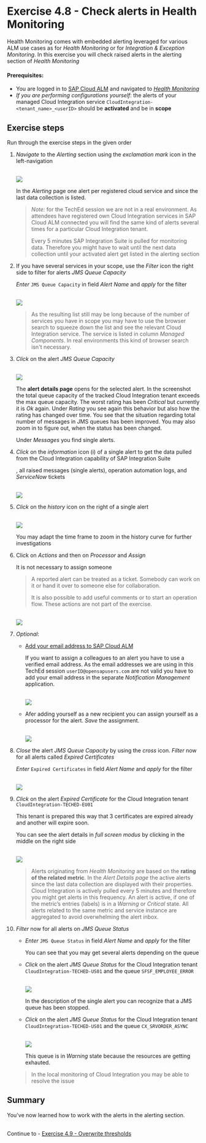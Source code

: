 # Exercise 4.8 - Check alerts in Health Monitoring

Health Monitoring comes with embedded alerting leveraged for various ALM use cases as for *Health Monitoring* or for *Integration & Exception Monitoring*. In this exercise you will check raised alerts in the alerting section of *Health Monitoring*

#### Prerequisites:
- You are logged in to [SAP Cloud ALM](https://teched22-cloudalm-003.eu10.alm.cloud.sap/launchpad#Shell-home) and navigated to [*Health Monitoring*](https://teched22-cloudalm-003.eu10.alm.cloud.sap/shell/run?sap-ui-app-id=sap.crun.hmapp.ui)
- *If you are performing configurations yourself*: the alerts of your managed Cloud Integration service `CloudIntegration-<tenant_name>_<userID>` should be **activated** and be in **scope**

## Exercise steps

Run through the exercise steps in the given order

1. *Navigate* to the *Alerting* section using the *exclamation mark* icon in the left-navigation

    <br>![](/exercises/ex4/images/HMAlerting.png)

    In the *Alerting* page one alert per registered cloud service and since the last data collection is listed. 
    
    >
    > *Note:* for the TechEd session we are not in a real environment. As attendees have registered own Cloud Integration services in SAP Cloud ALM connected you will find the same kind of alerts several times for a particular Cloud Integration tenant.
    >
    > Every 5 minutes SAP Integration Suite is pulled for monitoring data. Therefore you might have to wait until the next data collection until your activated alert get listed in the alerting section
    >

2. If you have several services in your scope, use the *Filter* icon the right side to filter for alerts *JMS Queue Capacity* 

    *Enter* `JMS Queue Capacity` in field *Alert Name* and *apply* for the filter
    
    <br>![](/exercises/ex4/images/HMAlertingFilterCapacity.png)
    
    >
    > As the resulting list still may be long because of the number of services you have in scope you may have to use the browser search to squeeze down the list and see the relevant Cloud Integration service. The service is listed in column *Managed Components*. 
    > In real environments this kind of browser search isn't necessary.
    >

4. *Click* on the alert *JMS Queue Capacity* 

    <br>![](/exercises/ex4/images/HMAlertingCapacity.png)

    The **alert details page** opens for the selected alert. In the screenshot the total queue capacity of the tracked Cloud Integration tenant exceeds the max queue capacity. The worst rating has been *Critical* but currently it is *Ok* again.
    Under *Rating* you see  again this behavior but also how the rating  has changed over time. You see that the situation regarding total number of messages in JMS queues has been improved. You may also zoom in to figure out, when the status has been changed.
    
    Under *Messages* you find single alerts. 
    
5. *Click* on the *information* icon (i) of a single alert to get the data pulled from the Cloud Integration capability of SAP Integration Suite
    
    , all raised messages (single alerts), operation automation logs, and *ServiceNow* tickets

    <br>![](/exercises/ex4/images/HMAlertingCapacityInfo.png)

6. *Click* on the *history* icon on the right of a single alert

    <br>![](/exercises/ex4/images/HMAlertingCapacityHistory.png)
    
    You may adapt the time frame to zoom in the history curve for further investigations
    
7. Click on *Actions* and then on *Processor* and *Assign*

    It is not necessary to assign someone

    >
    > A reported alert can be treated as a ticket. Somebody can work on it or hand it over to someone else for collaboration.
    > 
    > It is also possible to add useful comments or to start an operation flow. These actions are not part of the exercise.
    > 
    
    <br>![](/exercises/ex4/images/HMAlertingAssignProcessor.png)
    
8. *Optional*: 

    - [Add your email address to SAP Cloud ALM](/exercises/ex4/ex10/)

        If you want to assign a colleagues to an alert you have to use a verified email address. As the email addresses we are using in this TechEd session `userID@opensapusers.com` are not valid you have to add your email address in the separate *Notification Management* application.

        <br>![](/exercises/ex4/images/HMAlertingActions.png)

    - Afer adding yourself as a new recipient you can assign yourself as a processor for the alert. *Save* the assignment.

        <br>![](/exercises/ex4/images/HMAlertingCapacityAssignProcessor.png)
        
9. *Close* the alert *JMS Queue Capacity* by using the *cross* icon. *Filter* now for all alerts called *Expired Certificates* 

    *Enter* `Expired Certificates` in field *Alert Name* and *apply* for the filter
    
    <br>![](/exercises/ex4/images/HMAlertingCertifcates.png)
    
    
10. *Click* on the alert *Expired Certificate* for the Cloud Integration tenant `CloudIntegration-TECHED-EU01`

    This tenant is prepared this way that 3 certificates are expired already and another will expire soon.
    
    You can see the alert details in *full screen modus* by clicking in the middle on the right side

    <br>![](/exercises/ex4/images/HMAlertingRatingOverTime.png)

    > 
    > Alerts originating from *Health Monitoring* are based on the **rating of the related metric**. In the *Alert Details page* the active alerts since the last data collection are displayed with their properties. Cloud Integration is actively pulled every 5 minutes and therefore you might get alerts in this frequency. An alert is active, if one of the metric’s entries (labels) is in a *Warning* or *Critical* state. All alerts related to the same metric and service instance are aggregated to avoid overwhelming the alert inbox.
    >    

11. *Filter* now for all alerts on *JMS Queue Status* 

    - *Enter* `JMS Queue Status` in field *Alert Name* and *apply* for the filter 

        You can see that you may get several alerts depending on the queue
        
        
    - *Click* on the alert *JMS Queue Status*  for the Cloud Integration tenant `CloudIntegration-TECHED-US01` and the queue `SFSF_EMPLOYEE_ERROR`

        <br>![](/exercises/ex4/images/HMAlertingRatingOverTime.png)

        In the description of the single alert you can recognize that a JMS queue has been stopped.
    
    - *Click* on the alert *JMS Queue Status*  for the Cloud Integration tenant `CloudIntegration-TECHED-US01` and the queue `CX_SRVORDER_ASYNC`

        <br>![](/exercises/ex4/images/HMAlertingRatingOverTime.png)

        This queue is in *Warning* state because the resources are getting exhauted.
        
    >
    > In the local monitoring of Cloud Integration you may be able to resolve the issue
    > 
    
## Summary

You've now learned how to work with the alerts in the alerting section. 

<br>Continue to - [Exercise 4.9 - Overwrite thresholds](/exercises/ex4/ex49/)
